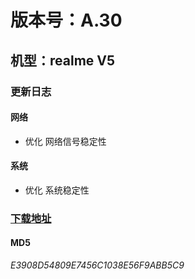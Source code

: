 # 版本号：A.30

## 机型：realme V5

### 更新日志

#### 网络
- 优化 网络信号稳定性

#### 系统
- 优化 系统稳定性

### [下载地址](https://download.c.realme.com/osupdate/RMX2111_11_OTA_0300_all_bJRowbrIvv35.ozip)

#### MD5
*E3908D54809E7456C1038E56F9ABB5C9*
